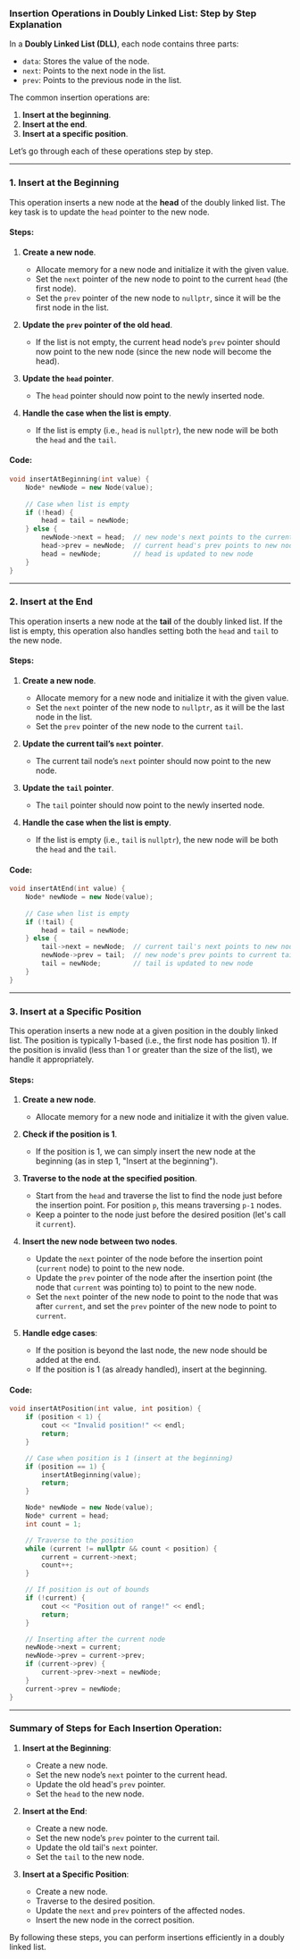### **Insertion Operations in Doubly Linked List: Step by Step Explanation**

In a **Doubly Linked List (DLL)**, each node contains three parts:
- `data`: Stores the value of the node.
- `next`: Points to the next node in the list.
- `prev`: Points to the previous node in the list.

The common insertion operations are:
1. **Insert at the beginning**.
2. **Insert at the end**.
3. **Insert at a specific position**.

Let’s go through each of these operations step by step.

---

### **1. Insert at the Beginning**

This operation inserts a new node at the **head** of the doubly linked list. The key task is to update the `head` pointer to the new node.

#### Steps:
1. **Create a new node**.
   - Allocate memory for a new node and initialize it with the given value.
   - Set the `next` pointer of the new node to point to the current `head` (the first node).
   - Set the `prev` pointer of the new node to `nullptr`, since it will be the first node in the list.
   
2. **Update the `prev` pointer of the old head**.
   - If the list is not empty, the current head node’s `prev` pointer should now point to the new node (since the new node will become the head).

3. **Update the `head` pointer**.
   - The `head` pointer should now point to the newly inserted node.

4. **Handle the case when the list is empty**.
   - If the list is empty (i.e., `head` is `nullptr`), the new node will be both the `head` and the `tail`.

#### Code:
```cpp
void insertAtBeginning(int value) {
    Node* newNode = new Node(value);
    
    // Case when list is empty
    if (!head) { 
        head = tail = newNode;
    } else {
        newNode->next = head;  // new node's next points to the current head
        head->prev = newNode;  // current head's prev points to new node
        head = newNode;        // head is updated to new node
    }
}
```

---

### **2. Insert at the End**

This operation inserts a new node at the **tail** of the doubly linked list. If the list is empty, this operation also handles setting both the `head` and `tail` to the new node.

#### Steps:
1. **Create a new node**.
   - Allocate memory for a new node and initialize it with the given value.
   - Set the `next` pointer of the new node to `nullptr`, as it will be the last node in the list.
   - Set the `prev` pointer of the new node to the current `tail`.

2. **Update the current tail’s `next` pointer**.
   - The current tail node’s `next` pointer should now point to the new node.

3. **Update the `tail` pointer**.
   - The `tail` pointer should now point to the newly inserted node.

4. **Handle the case when the list is empty**.
   - If the list is empty (i.e., `tail` is `nullptr`), the new node will be both the `head` and the `tail`.

#### Code:
```cpp
void insertAtEnd(int value) {
    Node* newNode = new Node(value);
    
    // Case when list is empty
    if (!tail) { 
        head = tail = newNode;
    } else {
        tail->next = newNode;  // current tail's next points to new node
        newNode->prev = tail;  // new node's prev points to current tail
        tail = newNode;        // tail is updated to new node
    }
}
```

---

### **3. Insert at a Specific Position**

This operation inserts a new node at a given position in the doubly linked list. The position is typically 1-based (i.e., the first node has position 1). If the position is invalid (less than 1 or greater than the size of the list), we handle it appropriately.

#### Steps:
1. **Create a new node**.
   - Allocate memory for a new node and initialize it with the given value.

2. **Check if the position is 1**.
   - If the position is 1, we can simply insert the new node at the beginning (as in step 1, "Insert at the beginning").

3. **Traverse to the node at the specified position**.
   - Start from the `head` and traverse the list to find the node just before the insertion point. For position `p`, this means traversing `p-1` nodes.
   - Keep a pointer to the node just before the desired position (let's call it `current`).

4. **Insert the new node between two nodes**.
   - Update the `next` pointer of the node before the insertion point (`current` node) to point to the new node.
   - Update the `prev` pointer of the node after the insertion point (the node that `current` was pointing to) to point to the new node.
   - Set the `next` pointer of the new node to point to the node that was after `current`, and set the `prev` pointer of the new node to point to `current`.

5. **Handle edge cases**:
   - If the position is beyond the last node, the new node should be added at the end.
   - If the position is 1 (as already handled), insert at the beginning.

#### Code:
```cpp
void insertAtPosition(int value, int position) {
    if (position < 1) {
        cout << "Invalid position!" << endl;
        return;
    }

    // Case when position is 1 (insert at the beginning)
    if (position == 1) {
        insertAtBeginning(value);
        return;
    }

    Node* newNode = new Node(value);
    Node* current = head;
    int count = 1;

    // Traverse to the position
    while (current != nullptr && count < position) {
        current = current->next;
        count++;
    }

    // If position is out of bounds
    if (!current) {
        cout << "Position out of range!" << endl;
        return;
    }

    // Inserting after the current node
    newNode->next = current;
    newNode->prev = current->prev;
    if (current->prev) {
        current->prev->next = newNode;
    }
    current->prev = newNode;
}
```

---

### **Summary of Steps for Each Insertion Operation:**

1. **Insert at the Beginning**:
   - Create a new node.
   - Set the new node’s `next` pointer to the current head.
   - Update the old head's `prev` pointer.
   - Set the `head` to the new node.

2. **Insert at the End**:
   - Create a new node.
   - Set the new node’s `prev` pointer to the current tail.
   - Update the old tail's `next` pointer.
   - Set the `tail` to the new node.

3. **Insert at a Specific Position**:
   - Create a new node.
   - Traverse to the desired position.
   - Update the `next` and `prev` pointers of the affected nodes.
   - Insert the new node in the correct position.

By following these steps, you can perform insertions efficiently in a doubly linked list.